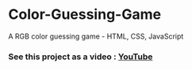 # Color-Guessing-Game
A RGB color guessing game - HTML, CSS, JavaScript
### See this project as a video : [YouTube](https://youtu.be/qmlPrm7bPz4)
